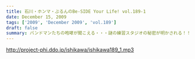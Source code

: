 ```yaml
---
title: 石川・ホンマ・ぶるんのBe-SIDE Your Life! vol.189-1
date: December 15, 2009
tags: ['2009', 'December 2009', 'vol.189']
draft: false
summary: バンドマンたちの咆哮が聞こえる・・・謎の練習スタジオの秘密が明かされる！！NAMAE
---
```


http://project-phi.ddo.jp/ishikawa/ishikawa189_1.mp3